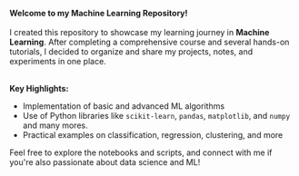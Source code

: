 <b>Welcome to my Machine Learning Repository!</b><br><br>
I created this repository to showcase my learning journey in <b>Machine Learning</b>. After completing a comprehensive course and several hands-on tutorials, I decided to organize and share my projects, notes, and experiments in one place.<br><br>

<b>Key Highlights:</b>
<ul>
  <li>Implementation of basic and advanced ML algorithms</li>
  <li>Use of Python libraries like <code>scikit-learn</code>, <code>pandas</code>, <code>matplotlib</code>, and <code>numpy</code></li> and many mores.
  <li>Practical examples on classification, regression, clustering, and more</li>
</ul>

Feel free to explore the notebooks and scripts, and connect with me if you're also passionate about data science and ML!

